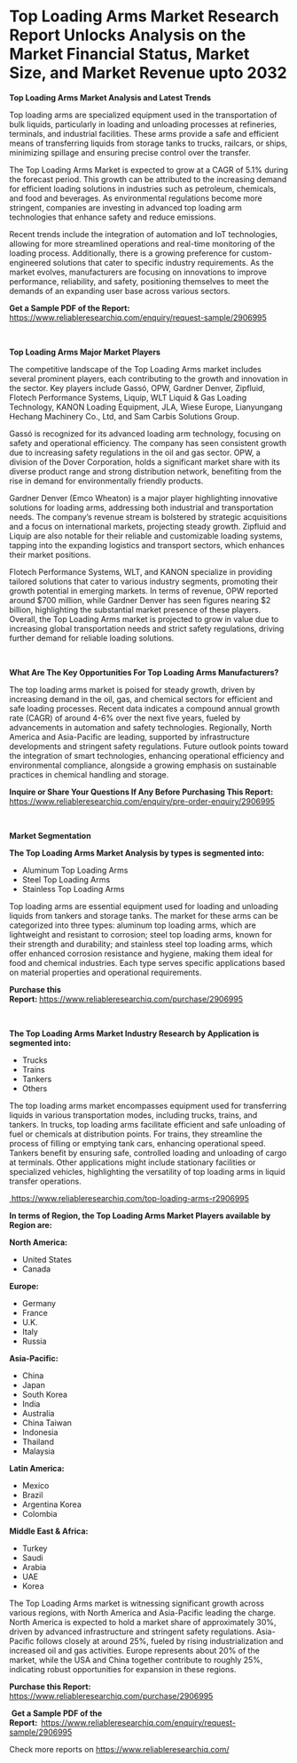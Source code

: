<p><h1>Top Loading Arms Market Research Report Unlocks Analysis on the Market Financial Status, Market Size, and Market Revenue upto 2032</h1></p><p><strong>Top Loading Arms Market Analysis and Latest Trends</strong></p>
<p><p>Top loading arms are specialized equipment used in the transportation of bulk liquids, particularly in loading and unloading processes at refineries, terminals, and industrial facilities. These arms provide a safe and efficient means of transferring liquids from storage tanks to trucks, railcars, or ships, minimizing spillage and ensuring precise control over the transfer.</p><p>The Top Loading Arms Market is expected to grow at a CAGR of 5.1% during the forecast period. This growth can be attributed to the increasing demand for efficient loading solutions in industries such as petroleum, chemicals, and food and beverages. As environmental regulations become more stringent, companies are investing in advanced top loading arm technologies that enhance safety and reduce emissions.</p><p>Recent trends include the integration of automation and IoT technologies, allowing for more streamlined operations and real-time monitoring of the loading process. Additionally, there is a growing preference for custom-engineered solutions that cater to specific industry requirements. As the market evolves, manufacturers are focusing on innovations to improve performance, reliability, and safety, positioning themselves to meet the demands of an expanding user base across various sectors.</p></p>
<p><strong>Get a Sample PDF of the Report:&nbsp;</strong> <a href="https://www.reliableresearchiq.com/enquiry/request-sample/2906995?utm_campaign=2463&utm_medium=2&utm_source=Github&utm_content=ia&utm_term=12032025&utm_id=top-loading-arms">https://www.reliableresearchiq.com/enquiry/request-sample/2906995</a></p>
<p>&nbsp;</p>
<p><strong>Top Loading Arms Major Market Players</strong></p>
<p><p>The competitive landscape of the Top Loading Arms market includes several prominent players, each contributing to the growth and innovation in the sector. Key players include Gassó, OPW, Gardner Denver, Zipfluid, Flotech Performance Systems, Liquip, WLT Liquid & Gas Loading Technology, KANON Loading Equipment, JLA, Wiese Europe, Lianyungang Hechang Machinery Co., Ltd, and Sam Carbis Solutions Group. </p><p>Gassó is recognized for its advanced loading arm technology, focusing on safety and operational efficiency. The company has seen consistent growth due to increasing safety regulations in the oil and gas sector. OPW, a division of the Dover Corporation, holds a significant market share with its diverse product range and strong distribution network, benefiting from the rise in demand for environmentally friendly products.</p><p>Gardner Denver (Emco Wheaton) is a major player highlighting innovative solutions for loading arms, addressing both industrial and transportation needs. The company’s revenue stream is bolstered by strategic acquisitions and a focus on international markets, projecting steady growth. Zipfluid and Liquip are also notable for their reliable and customizable loading systems, tapping into the expanding logistics and transport sectors, which enhances their market positions.</p><p>Flotech Performance Systems, WLT, and KANON specialize in providing tailored solutions that cater to various industry segments, promoting their growth potential in emerging markets. In terms of revenue, OPW reported around $700 million, while Gardner Denver has seen figures nearing $2 billion, highlighting the substantial market presence of these players. Overall, the Top Loading Arms market is projected to grow in value due to increasing global transportation needs and strict safety regulations, driving further demand for reliable loading solutions.</p></p>
<p>&nbsp;</p>
<p><strong>What Are The Key Opportunities For Top Loading Arms Manufacturers?</strong></p>
<p><p>The top loading arms market is poised for steady growth, driven by increasing demand in the oil, gas, and chemical sectors for efficient and safe loading processes. Recent data indicates a compound annual growth rate (CAGR) of around 4-6% over the next five years, fueled by advancements in automation and safety technologies. Regionally, North America and Asia-Pacific are leading, supported by infrastructure developments and stringent safety regulations. Future outlook points toward the integration of smart technologies, enhancing operational efficiency and environmental compliance, alongside a growing emphasis on sustainable practices in chemical handling and storage.</p></p>
<p><strong>Inquire or Share Your Questions If Any Before Purchasing This Report:</strong> <a href="https://www.reliableresearchiq.com/enquiry/pre-order-enquiry/2906995?utm_campaign=2463&utm_medium=2&utm_source=Github&utm_content=ia&utm_term=12032025&utm_id=top-loading-arms">https://www.reliableresearchiq.com/enquiry/pre-order-enquiry/2906995</a></p>
<p>&nbsp;</p>
<p><strong>Market Segmentation</strong></p>
<p><strong>The Top Loading Arms Market Analysis by types is segmented into:</strong></p>
<p><ul><li>Aluminum Top Loading Arms</li><li>Steel Top Loading Arms</li><li>Stainless Top Loading Arms</li></ul></p>
<p><p>Top loading arms are essential equipment used for loading and unloading liquids from tankers and storage tanks. The market for these arms can be categorized into three types: aluminum top loading arms, which are lightweight and resistant to corrosion; steel top loading arms, known for their strength and durability; and stainless steel top loading arms, which offer enhanced corrosion resistance and hygiene, making them ideal for food and chemical industries. Each type serves specific applications based on material properties and operational requirements.</p></p>
<p><strong>Purchase this Report:&nbsp;</strong><a href="https://www.reliableresearchiq.com/purchase/2906995?utm_campaign=2463&utm_medium=2&utm_source=Github&utm_content=ia&utm_term=12032025&utm_id=top-loading-arms">https://www.reliableresearchiq.com/purchase/2906995</a></p>
<p>&nbsp;</p>
<p><strong>The Top Loading Arms Market Industry Research by Application is segmented into:</strong></p>
<p><ul><li>Trucks</li><li>Trains</li><li>Tankers</li><li>Others</li></ul></p>
<p><p>The top loading arms market encompasses equipment used for transferring liquids in various transportation modes, including trucks, trains, and tankers. In trucks, top loading arms facilitate efficient and safe unloading of fuel or chemicals at distribution points. For trains, they streamline the process of filling or emptying tank cars, enhancing operational speed. Tankers benefit by ensuring safe, controlled loading and unloading of cargo at terminals. Other applications might include stationary facilities or specialized vehicles, highlighting the versatility of top loading arms in liquid transfer operations.</p></p>
<p><a href="https://www.reliableresearchiq.com/top-loading-arms-r2906995?utm_campaign=2463&utm_medium=2&utm_source=Github&utm_content=ia&utm_term=12032025&utm_id=top-loading-arms">&nbsp;https://www.reliableresearchiq.com/top-loading-arms-r2906995</a></p>
<p><strong>In terms of Region, the Top Loading Arms Market Players available by Region are:</strong></p>
<p>
    <p> <strong> North America: </strong>
        <ul>
            <li>United States</li>
            <li>Canada</li>
        </ul>
        </p> 
    <p> <strong> Europe: </strong>
        <ul>
            <li>Germany</li>
            <li>France</li>
            <li>U.K.</li>
            <li>Italy</li>
            <li>Russia</li>
        </ul>
        </p> 
    <p> <strong> Asia-Pacific: </strong>
        <ul>
            <li>China</li>
            <li>Japan</li>
            <li>South Korea</li>
            <li>India</li>
            <li>Australia</li>
            <li>China Taiwan</li>
            <li>Indonesia</li>
            <li>Thailand</li>
            <li>Malaysia</li>
        </ul>
        </p> 
    <p> <strong> Latin America: </strong>
        <ul>
            <li>Mexico</li>
            <li>Brazil</li>
            <li>Argentina Korea</li>
            <li>Colombia</li>
        </ul>
        </p> 
    <p> <strong> Middle East & Africa: </strong>
        <ul>
            <li>Turkey</li>
            <li>Saudi</li>
            <li>Arabia</li>
            <li>UAE</li>
            <li>Korea</li>
        </ul>
    </p>
    </p>
<p><p>The Top Loading Arms market is witnessing significant growth across various regions, with North America and Asia-Pacific leading the charge. North America is expected to hold a market share of approximately 30%, driven by advanced infrastructure and stringent safety regulations. Asia-Pacific follows closely at around 25%, fueled by rising industrialization and increased oil and gas activities. Europe represents about 20% of the market, while the USA and China together contribute to roughly 25%, indicating robust opportunities for expansion in these regions.</p></p>
<p><strong>Purchase this Report: </strong><a href="https://www.reliableresearchiq.com/purchase/2906995?utm_campaign=2463&utm_medium=2&utm_source=Github&utm_content=ia&utm_term=12032025&utm_id=top-loading-arms">https://www.reliableresearchiq.com/purchase/2906995</a></p>
<p>&nbsp;<strong>Get a Sample PDF of the Report:&nbsp;&nbsp;</strong><a href="https://www.reliableresearchiq.com/enquiry/request-sample/2906995?utm_campaign=2463&utm_medium=2&utm_source=Github&utm_content=ia&utm_term=12032025&utm_id=top-loading-arms">https://www.reliableresearchiq.com/enquiry/request-sample/2906995</a></p>
<p><strong></strong></p>
<p>Check more reports on <a href="https://www.reliableresearchiq.com/?utm_campaign=2463&utm_medium=2&utm_source=Github&utm_content=ia&utm_term=12032025&utm_id=top-loading-arms">https://www.reliableresearchiq.com/</a></p>